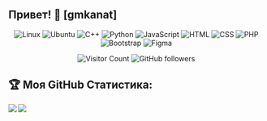 ## Привет! 👋 [gmkanat]
<div align="center">
  
![Linux](https://img.shields.io/badge/Linux-FCC624?style=for-the-badge&logo=linux&logoColor=black&style=flat-square)
![Ubuntu](https://img.shields.io/badge/Ubuntu-E95420?style=for-the-badge&logo=ubuntu&logoColor=white&style=flat-square)
![C++](https://img.shields.io/badge/c++-%2300599C.svg?style=for-the-badge&logo=c%2B%2B&ogoColor=white&style=flat-square)
![Python](https://img.shields.io/badge/-Python-%230075a8?logo=python&logoColor=white&style=flat-square) 
![JavaScript](https://img.shields.io/badge/-JavaScript-%23e9d54c?logo=javascript&logoColor=white&style=flat-square) 
![HTML](https://img.shields.io/badge/-HTML-%23de4b25?logo=html5&logoColor=white&style=flat-square) 
![CSS](https://img.shields.io/badge/-CSS-%230174b8?logo=css3&logoColor=white&style=flat-square)
![PHP](https://img.shields.io/badge/php-%23777BB4.svg?style=for-the-badge&logo=php&logoColor=white&style=flat-square)
![Bootstrap](https://img.shields.io/badge/bootstrap-%23563D7C.svg?style=for-the-badge&logo=bootstrap&logoColor=white&style=flat-square)
![Figma](https://img.shields.io/badge/figma-%23F24E1E.svg?style=for-the-badge&logo=figma&logoColor=white&style=flat-square)


</div>

<div align="center">

![Visitor Count](https://komarev.com/ghpvc/?username=GMKanat&color=brightgreen)
<img alt="GitHub followers" src="https://img.shields.io/github/followers/GMKanat?style=social">
</div>

## :trophy: Моя GitHub Статистика:
<div>
<a href="https://github-readme-stats.vercel.app/api?username=GMKanat&count_private=true&show_icons=true&theme=tokyonight&count_private=true">
  <img  align="left" src="https://github-readme-stats.vercel.app/api?username=GMKanat&count_private=true&show_icons=true&theme=tokyonight&count_private=true" />
</a>
<a href="https://github-readme-stats.vercel.app/api/top-langs/?username=GMKanat&hide=html,css&theme=tokyonight">
  <img align="left" src="https://github-readme-stats.vercel.app/api/top-langs/?username=GMKanat&hide=html,css&theme=tokyonight" />
</a>
</div>
